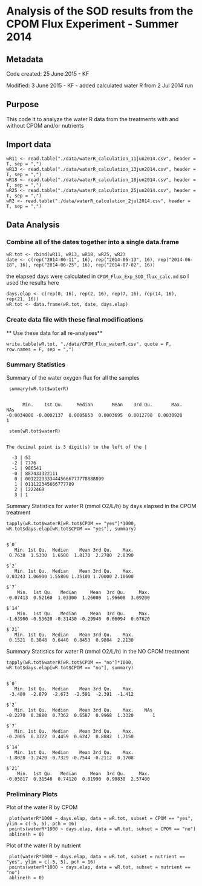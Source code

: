 # Analysis of the SOD results from the CPOM Flux Experiment - Summer 2014

## Metadata

Code created: 25 June 2015 - KF

Modified: 3 June 2015 - KF - added calculated water R from 2 Jul 2014 run 

## Purpose

This code it to analyze the water R data from the treatments with and without CPOM and/or nutrients

## Import data

    wR11 <- read.table("./data/waterR_calculation_11jun2014.csv", header = T, sep = ",")
    wR13 <- read.table("./data/waterR_calculation_13jun2014.csv", header = T, sep = ",")
    wR18 <- read.table("./data/waterR_calculation_18jun2014.csv", header = T, sep = ",")
    wR25 <- read.table("./data/waterR_calculation_25jun2014.csv", header = T, sep = ",")
    wR2 <- read.table("./data/waterR_calculation_2jul2014.csv", header = T, sep = ",")


## Data Analysis

### Combine all of the dates together into a single data.frame

    wR.tot <- rbind(wR11, wR13, wR18, wR25, wR2)
    date <- c(rep("2014-06-11", 16), rep("2014-06-13", 16), rep("2014-06-18", 16), rep("2014-06-25", 16), rep("2014-07-02", 16))

the elapsed days were calculated in `CPOM_Flux_Exp_SOD_flux_calc.md` so I used the results here

    days.elap <- c(rep(0, 16), rep(2, 16), rep(7, 16), rep(14, 16), rep(21, 16))
    wR.tot <- data.frame(wR.tot, date, days.elap)

### Create data file with these final modifications
** Use these data for all re-analyses**
  
    write.table(wR.tot, "./data/CPOM_Flux_waterR.csv", quote = F, row.names = F, sep = ",")

### Summary Statistics

Summary of the water oxygen flux for all the samples 

     summary(wR.tot$waterR)

~~~~

      Min.    1st Qu.     Median       Mean    3rd Qu.       Max.       NAs 
-0.0034800 -0.0002137  0.0005853  0.0003695  0.0012790  0.0030920          1

~~~~

     stem(wR.tot$waterR)

~~~~
  
The decimal point is 3 digit(s) to the left of the |

  -3 | 53
  -2 | 7776
  -1 | 986541
  -0 | 887433322111
   0 | 00122233334445666777778888899
   1 | 011122345666777789
   2 | 1222468
   3 | 1

~~~~

Summary Statistics for water R (mmol O2/L/h) by days elapsed in the CPOM treatment
  
    tapply(wR.tot$waterR[wR.tot$CPOM == "yes"]*1000, wR.tot$days.elap[wR.tot$CPOM == "yes"], summary)

~~~~
  
$`0`
   Min. 1st Qu.  Median    Mean 3rd Qu.    Max. 
 0.7638  1.5330  1.6580  1.8170  2.2780  2.8390 

$`2`
   Min. 1st Qu.  Median    Mean 3rd Qu.    Max. 
0.03243 1.06900 1.55800 1.35100 1.70000 2.10600 

$`7`
    Min.  1st Qu.   Median     Mean  3rd Qu.     Max. 
-0.07413  0.52160  1.03300  1.26000  1.96600  3.09200 

$`14`
    Min.  1st Qu.   Median     Mean  3rd Qu.     Max. 
-1.63900 -0.53620 -0.31430 -0.29940  0.06094  0.67620 

$`21`
   Min. 1st Qu.  Median    Mean 3rd Qu.    Max. 
 0.1521  0.3848  0.6440  0.8453  0.9804  2.2130 

~~~~
  
Summary Statistics for water R (mmol O2/L/h) in the NO CPOM treatment

    tapply(wR.tot$waterR[wR.tot$CPOM == "no"]*1000, wR.tot$days.elap[wR.tot$CPOM == "no"], summary)

~~~~

$`0`
   Min. 1st Qu.  Median    Mean 3rd Qu.    Max. 
 -3.480  -2.879  -2.673  -2.591  -2.391  -1.412 

$`2`
   Min. 1st Qu.  Median    Mean 3rd Qu.    Max.    NAs 
-0.2270  0.3880  0.7362  0.6587  0.9968  1.3320       1 

$`7`
   Min. 1st Qu.  Median    Mean 3rd Qu.    Max. 
-0.2005  0.3322  0.4459  0.6247  0.8882  1.7150 

$`14`
   Min. 1st Qu.  Median    Mean 3rd Qu.    Max. 
-1.8020 -1.2420 -0.7329 -0.7544 -0.2112  0.1708 

$`21`
    Min.  1st Qu.   Median     Mean  3rd Qu.     Max. 
-0.05817  0.31540  0.74120  0.81990  0.90830  2.57400 

~~~~
  

### Preliminary Plots

Plot of the water R by CPOM

     plot(waterR*1000 ~ days.elap, data = wR.tot, subset = CPOM == "yes", ylim = c(-5, 5), pch = 16)
     points(waterR*1000 ~ days.elap, data = wR.tot, subset = CPOM == "no")
     abline(h = 0)

Plot of the water R by nutrient

     plot(waterR*1000 ~ days.elap, data = wR.tot, subset = nutrient == "yes", ylim = c(-5, 5), pch = 16)
     points(waterR*1000 ~ days.elap, data = wR.tot, subset = nutrient == "no")
     abline(h = 0)
